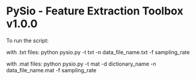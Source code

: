 # PySio - Feature Extraction Toolbox v1.0.0

To run the script:

with .txt files:
    python pysio.py -t txt -n data_file_name.txt -f sampling_rate

with .mat files:
    python pysio.py -t mat -d dictionary_name -n data_file_name.mat -f sampling_rate
